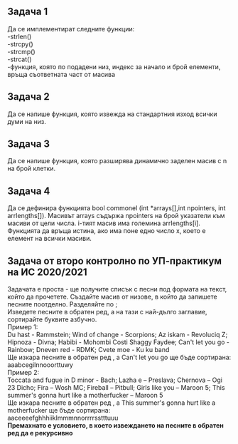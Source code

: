 ## Задача 1

Да се имплементират следните функции:<br>
-strlen()<br>
-strcpy()<br>
-strcmp()<br>
-strcat()<br>
-функция, която по подадени низ, индекс за начало и брой елементи, връща съответната част от масива

## Задача 2

Да се напише функция, която извежда на стандартния изход всички думи на низ.

## Задача 3

Да се напише функция, която разширява динамично заделен масив с n на брой клетки.

## Задача 4

Да се дефинира функцията bool commonel (int \*arrays[],int npointers, int arrlengths[]). Масивът arrays съдържа npointers на брой указатели към масиви от цели числа. i-тият масив има големина arrlengths[i].
Функцията да връща истина, ако има поне едно число x, което е елемент
на всички масиви.

## Задача от второ контролно по УП-практикум на ИС 2020/2021

Задачата е проста - ще получите списък с песни под формата на текст, който да прочетете.
Създайте масив от низове, в който да запишете песните поотделно. Разделяйте по ;<br>
Изведете песните в обратен ред, а на тази с най-дълго заглавие, сортирайте буквите азбучно.<br>
Пример 1:<br>
Du hast - Rammstein; Wind of change - Scorpions; Az iskam - Revoluciq Z; Hipnoza - Divna;
Habibi - Мohombi Costi Shaggy Faydee; Can't let you go - Rainbow; Dneven red - RDMK; Cvete moe - Ku ku band<br>
Ще изкара песните в обратен ред , а Can't let you go ще бъде сортирана:<br>
аaаbcegilnnooorttuwy<br>
Пример 2:<br>
Toccata and fugue in D minor - Bach; Lazha e – Preslava; Chernova – Ogi 23 Dicho; Fira – Wosh MC;
Fireball – Pitbull; Girls like you – Maroon 5; This summer's gonna hurt like a motherfucker – Maroon 5<br>
Ще изкара песните в обратен ред , а This summer's gonna hurt like a motherfucker ще бъде сортирана: <br>
aaceeeefghhhiiklmmmnnorrrrsstttuuu<br>
**Премахнато е условието, в което извеждането на песните в обратен ред да е рекурсивно**
